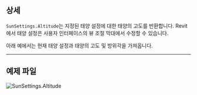 ## 상세
`SunSettings.Altitude`는 지정된 태양 설정에 대한 태양의 고도를 반환합니다. Revit에서 태양 설정은 사용자 인터페이스의 뷰 조절 막대에서 수정할 수 있습니다.

아래 예에서는 현재 태양 설정과 태양의 고도 및 방위각을 가져옵니다.
___
## 예제 파일

![SunSettings.Altitude](./Revit.Elements.SunSettings.Altitude_img.jpg)
